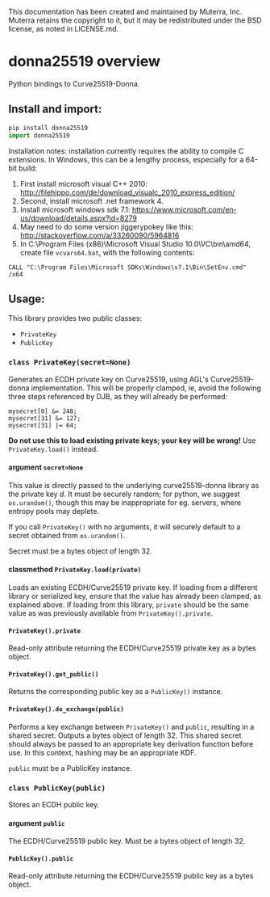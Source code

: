 This documentation has been created and maintained by Muterra, Inc. Muterra retains the copyright to it, but it may be redistributed under the BSD license, as noted in LICENSE.md.

# donna25519 overview

Python bindings to Curve25519-Donna.

## Install and import:

```python
pip install donna25519
import donna25519
```

Installation notes: installation currently requires the ability to compile C extensions. In Windows, this can be a lengthy process, especially for a 64-bit build: 

1. First install microsoft visual C++ 2010: http://filehippo.com/de/download_visualc_2010_express_edition/
2. Second, install microsoft .net framework 4. 
3. Install microsoft windows sdk 7.1: https://www.microsoft.com/en-us/download/details.aspx?id=8279
4. May need to do some version jiggerypokey like this: http://stackoverflow.com/a/33260090/5964816
5. In C:\Program Files (x86)\Microsoft Visual Studio 10.0\VC\bin\amd64, create file ```vcvars64.bat```, with the following contents:

```
CALL "C:\Program Files\Microsoft SDKs\Windows\v7.1\Bin\SetEnv.cmd" /x64
```

## Usage:

This library provides two public classes:

+ ```PrivateKey```
+ ```PublicKey```

### ```class PrivateKey(secret=None)```

Generates an ECDH private key on Curve25519, using AGL's Curve25519-donna implementation. This will be properly clamped, ie, avoid the following three steps referenced by DJB, as they will already be performed:

```
mysecret[0] &= 248;
mysecret[31] &= 127;
mysecret[31] |= 64;
```

**Do not use this to load existing private keys; your key will be wrong!** Use ```PrivateKey.load()``` instead.

#### argument ```secret=None```

This value is directly passed to the underlying curve25519-donna library as the private key *d*. It must be securely random; for python, we suggest ```os.urandom()```, though this may be inappropriate for eg. servers, where entropy pools may deplete.

If you call ```PrivateKey()``` with no arguments, it will securely default to a secret obtained from ```os.urandom()```.

Secret must be a bytes object of length 32.

#### classmethod ```PrivateKey.load(private)```

Loads an existing ECDH/Curve25519 private key. If loading from a different library or serialized key, ensure that the value has already been clamped, as explained above. If loading from this library, ```private``` should be the same value as was previously available from ```PrivateKey().private```.

#### ```PrivateKey().private```

Read-only attribute returning the ECDH/Curve25519 private key as a bytes object.

#### ```PrivateKey().get_public()```

Returns the corresponding public key as a ```PublicKey()``` instance.

#### ```PrivateKey().do_exchange(public)```

Performs a key exchange between ```PrivateKey()``` and ```public```, resulting in a shared secret. Outputs a bytes object of length 32. This shared secret should always be passed to an appropriate key derivation function before use. In this context, hashing may be an appropriate KDF.

```public``` must be a PublicKey instance.

### ```class PublicKey(public)```

Stores an ECDH public key.

#### argument ```public```

The ECDH/Curve25519 public key. Must be a bytes object of length 32.

#### ```PublicKey().public```

Read-only attribute returning the ECDH/Curve25519 public key as a bytes object.